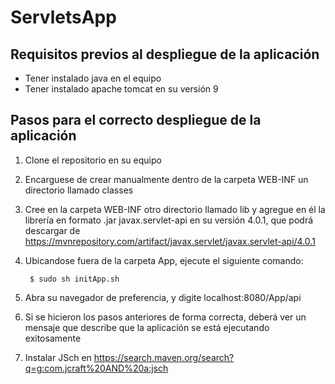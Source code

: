 # ServletsApp

## Requisitos previos al despliegue de la aplicación
- Tener instalado java en el equipo
- Tener instalado apache tomcat en su versión 9

## Pasos para el correcto despliegue de la aplicación
1. Clone el repositorio en su equipo
2. Encarguese de crear manualmente dentro de la carpeta WEB-INF un directorio llamado classes
3. Cree en la carpeta WEB-INF otro directorio llamado lib y agregue en él la librería en formato .jar javax.servlet-api en su versión 4.0.1, que podrá descargar de https://mvnrepository.com/artifact/javax.servlet/javax.servlet-api/4.0.1
4. Ubicandose fuera de la carpeta App, ejecute el siguiente comando:

        $ sudo sh initApp.sh

5. Abra su navegador de preferencia, y digite localhost:8080/App/api
6. Si se hicieron los pasos anteriores de forma correcta, deberá ver un mensaje que describe que la aplicación se está ejecutando exitosamente

7. Instalar JSch en https://search.maven.org/search?q=g:com.jcraft%20AND%20a:jsch
